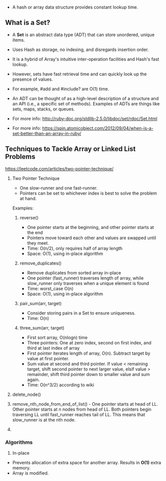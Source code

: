 - A hash or array data structure provides constant lookup time. 

## What is a Set? 
- A **Set** is an abstract data type (ADT) that can store unordered, unique items. 
- Uses Hash as storage, no indexing, and disregards insertion order.
- It is a hybrid of Array's intuitive inter-operation facilities and Hash's fast lookup.
- However, sets have fast retrieval time and can quickly look up the presence of values. 
- For example, #add and #include? are O(1) time.

- An ADT can be thought of as a high-level description of a structure and an API (i.e., a specific set of methods). Examples of ADTs are things like sets, maps, stacks, or queues.

- For more info: http://ruby-doc.org/stdlib-2.5.0/libdoc/set/rdoc/Set.html
- For more info: https://spin.atomicobject.com/2012/09/04/when-is-a-set-better-than-an-array-in-ruby/




## Techniques to Tackle Array or Linked List Problems
https://leetcode.com/articles/two-pointer-technique/
1. Two Pointer Technique
    - One slow-runner and one fast-runner.
    - Pointers can be set to whichever index is best to solve the problem at hand.

    Examples:
    1. reverse()
        - One pointer starts at the beginning, and other pointer starts at the end
        - Pointers move toward each other and values are swapped until they meet.
        - Time: O(n/2), only requires half of array length
        - Space: O(1), using in-place algorithm

    2. remove_duplicates()
        - Remove duplicates from sorted array in-place
        - One pointer (fast_runner) traverses length of array, while slow_runner only traverses when a unique element is found
        - Time: worst_case O(n)
        - Space: O(1), using in-place algorithm

    3. pair_sum(arr, target)
        - Consider storing pairs in a Set to ensure uniqueness.
        - Time: O(n)

    3. three_sum(arr, target) 
        - First sort array, O(nlogn) time
        - Three pointers: One at zero index, second on first index, and third at last index of array
        - First pointer iterates length of array, O(n). Subtract target by value at first pointer. 
        - Sum value at second and third pointer. If value < remaining target, shift second pointer to next larger value, elsif value > remainder, shift third pointer down to smaller value and sum again. 
        - Time: O(n^3/2) according to wiki



  3. delete_node() 


  4. remove_nth_node_from_end_of_list()
    - One pointer starts at head of LL. Other pointer starts at n nodes from head of LL. Both pointers begin traversing LL until fast_runner reaches tail of LL. This means that slow_runner is at the nth node.

  5. 


### Algorithms 

1. In-place
  - Prevents allocation of extra space for another array. Results in **O(1)** extra memory.
  - Array is modified.